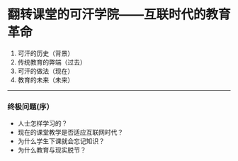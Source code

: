# 翻转课堂的可汗学院——互联时代的教育革命
1. 可汗的历史（背景）  
2. 传统教育的弊端（过去）  
3. 可汗的做法（现在）  
4. 教育的未来（未来）  
******************************
### 终极问题(序）  
* 人士怎样学习的？
* 现在的课堂教学是否适应互联网时代？
* 为什么学生下课就会忘记知识？  
* 为什么教育与现实脱节？
